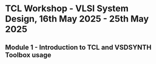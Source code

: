 # TCL Workshop - VLSI System Design, 16th May 2025 - 25th May 2025

## Module 1 - Introduction to TCL and VSDSYNTH Toolbox usage


